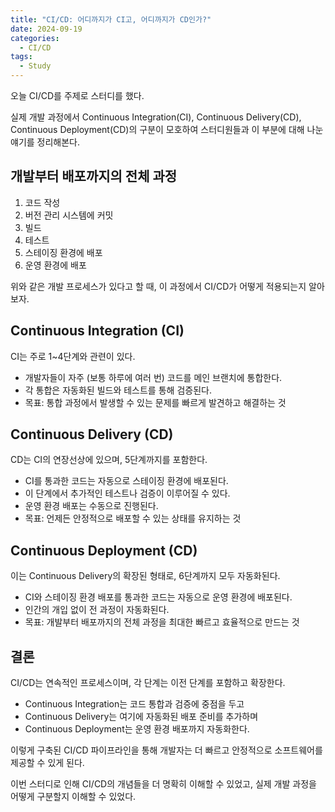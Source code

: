 ```yaml
---
title: "CI/CD: 어디까지가 CI고, 어디까지가 CD인가?"
date: 2024-09-19
categories:
  - CI/CD
tags:
  - Study
---
```


오늘 CI/CD를 주제로 스터디를 했다. 

실제 개발 과정에서 Continuous Integration(CI), Continuous Delivery(CD), Continuous Deployment(CD)의 구분이 모호하여 스터디원들과 이 부분에 대해 나눈 얘기를 정리해본다.

## 개발부터 배포까지의 전체 과정

1. 코드 작성
2. 버전 관리 시스템에 커밋
3. 빌드
4. 테스트
5. 스테이징 환경에 배포
6. 운영 환경에 배포

위와 같은 개발 프로세스가 있다고 할 때, 이 과정에서 CI/CD가 어떻게 적용되는지 알아보자.

## Continuous Integration (CI)

CI는 주로 1~4단계와 관련이 있다.
- 개발자들이 자주 (보통 하루에 여러 번) 코드를 메인 브랜치에 통합한다.
- 각 통합은 자동화된 빌드와 테스트를 통해 검증된다.
- 목표: 통합 과정에서 발생할 수 있는 문제를 빠르게 발견하고 해결하는 것

## Continuous Delivery (CD)

CD는 CI의 연장선상에 있으며, 5단계까지를 포함한다.

- CI를 통과한 코드는 자동으로 스테이징 환경에 배포된다.
- 이 단계에서 추가적인 테스트나 검증이 이루어질 수 있다.
- 운영 환경 배포는 수동으로 진행된다.
- 목표: 언제든 안정적으로 배포할 수 있는 상태를 유지하는 것

## Continuous Deployment (CD)

이는 Continuous Delivery의 확장된 형태로, 6단계까지 모두 자동화된다.

- CI와 스테이징 환경 배포를 통과한 코드는 자동으로 운영 환경에 배포된다.
- 인간의 개입 없이 전 과정이 자동화된다.
- 목표: 개발부터 배포까지의 전체 과정을 최대한 빠르고 효율적으로 만드는 것

## 결론

CI/CD는 연속적인 프로세스이며, 각 단계는 이전 단계를 포함하고 확장한다.

- Continuous Integration는 코드 통합과 검증에 중점을 두고 
- Continuous Delivery는 여기에 자동화된 배포 준비를 추가하며
- Continuous Deployment는 운영 환경 배포까지 자동화한다.

이렇게 구축된 CI/CD 파이프라인을 통해 개발자는 더 빠르고 안정적으로 소프트웨어를 제공할 수 있게 된다.

이번 스터디로 인해 CI/CD의 개념들을 더 명확히 이해할 수 있었고, 실제 개발 과정을 어떻게 구분할지 이해할 수 있었다.

